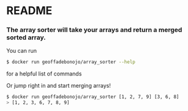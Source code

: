 # README

### The array sorter will take your arrays and return a merged sorted array.

You can run
```bash
$ docker run geoffadebonojo/array_sorter --help
```
for a helpful list of commands

Or jump right in and start merging arrays!
```bash
$ docker run geoffadebonojo/array_sorter [1, 2, 7, 9] [3, 6, 8]
> [1, 2, 3, 6, 7, 8, 9]
```
